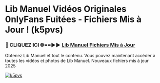 # Lib Manuel Vidéos Originales 0nlyFans Fuitées - Fichiers Mis à Jour ! (k5pvs)

<h3>🔴 CLIQUEZ ICI 🌐==►► <a href="https://tinyurl.com/2pmr4ezf" rel="nofollow">Lib Manuel Fichiers Mis à Jour</a></h3>

Obtenez Lib Manuel et tout le contenu. Vous pouvez maintenant accéder à toutes les vidéos et photos de Lib Manuel. Nouveaux fichiers mis à jour 2025

[![k5pvs](https://i.imgur.com/6SNvagu.gif)](https://tinyurl.com/2pmr4ezf)
